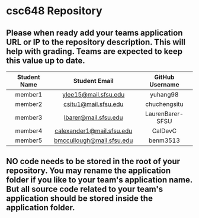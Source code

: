 # csc648 Repository

## Please when ready add your teams application URL or IP to the repository description. This will help with grading. Teams are expected to keep this value up to date.

| Student Name | Student Email | GitHub Username |
|    :---:     |     :---:     |     :---:       |
| member1      |ylee15@mail.sfsu.edu|yuhang98|
| member2      |csitu1@mail.sfsu.edu|chuchengsitu|
| member3      |lbarer@mail.sfsu.edu|LaurenBarer-SFSU|
| member4      |calexander1@mail.sfsu.edu|CalDevC|
| member5      |bmccullough@mail.sfsu.edu|benm3513|

## NO code needs to be stored in the root of your repository. You may rename the application folder if you like to your team's application name. But all source code related to your team's application should be stored inside the application folder.
